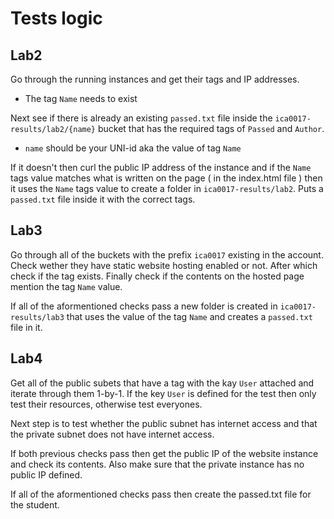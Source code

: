 # Tests logic

## Lab2

Go through the running instances and get their tags and IP addresses.
- The tag `Name` needs to exist

Next see if there is already an existing `passed.txt` file inside the `ica0017-results/lab2/{name}`
bucket that has the required tags of `Passed` and `Author`.
- `name` should be your UNI-id aka the value of tag `Name`

If it doesn't then curl the public IP address of the instance and if the `Name` tags value matches
what is written on the page ( in the index.html file ) then it uses the `Name` tags value to create
a folder in `ica0017-results/lab2`. Puts a `passed.txt` file inside it with the correct tags.

## Lab3

Go through all of the buckets with the prefix `ica0017` existing in the account.
Check wether they have static website hosting enabled or not.
After which check if the tag exists.
Finally check if the contents on the hosted page mention the tag `Name` value.

If all of the aformentioned checks pass a new folder is created in `ica0017-results/lab3` that uses
the value of the tag `Name` and creates a `passed.txt` file in it.

## Lab4

Get all of the public subets that have a tag with the kay `User` attached and iterate through them 1-by-1.
If the key `User` is defined for the test then only test
their resources, otherwise test everyones.

Next step is to test whether the public subnet has internet access
and that the private subnet does not have internet access.

If both previous checks pass then get the public IP of the
website instance and check its contents.
Also make sure that the private instance has no public IP defined.

If all of the aformentioned checks pass then create the passed.txt file for the student.